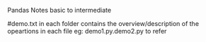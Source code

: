Pandas Notes basic to intermediate

#demo.txt in each folder contains the overview/description of the opeartions in each file eg: demo1.py.demo2.py to refer

